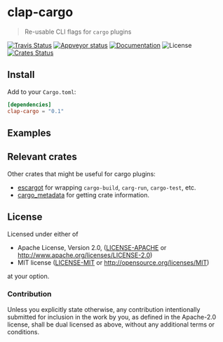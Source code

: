 # clap-cargo

> Re-usable CLI flags for `cargo` plugins

[![Travis Status](https://travis-ci.org/crate-ci/clap-cargo.svg?branch=master)](https://travis-ci.org/crate-ci/clap-cargo)
[![Appveyor status](https://ci.appveyor.com/api/projects/status/ak4j15sddg6v5jsf?svg=true)](https://ci.appveyor.com/project/epage/clap-cargo)
[![Documentation](https://img.shields.io/badge/docs-master-blue.svg)][Documentation]
![License](https://img.shields.io/crates/l/clap-cargo.svg)
[![Crates Status](https://img.shields.io/crates/v/clap-cargo.svg)](https://crates.io/crates/clap-cargo)

## Install

Add to your `Cargo.toml`:

```toml
[dependencies]
clap-cargo = "0.1"
```

## Examples

## Relevant crates

Other crates that might be useful for cargo plugins:
* [escargot][escargot] for wrapping `cargo-build`, `carg-run`, `cargo-test`, etc.
* [cargo_metadata][cargo_metadata] for getting crate information.

[escargot]: https://crates.io/crates/escargot
[cargo_metadata]: https://crates.io/crates/cargo_metadata

## License

Licensed under either of

 * Apache License, Version 2.0, ([LICENSE-APACHE](LICENSE-APACHE) or http://www.apache.org/licenses/LICENSE-2.0)
 * MIT license ([LICENSE-MIT](LICENSE-MIT) or http://opensource.org/licenses/MIT)

at your option.

### Contribution

Unless you explicitly state otherwise, any contribution intentionally
submitted for inclusion in the work by you, as defined in the Apache-2.0
license, shall be dual licensed as above, without any additional terms or
conditions.

[Crates.io]: https://crates.io/crates/clap-cargo
[Documentation]: https://docs.rs/clap-cargo
